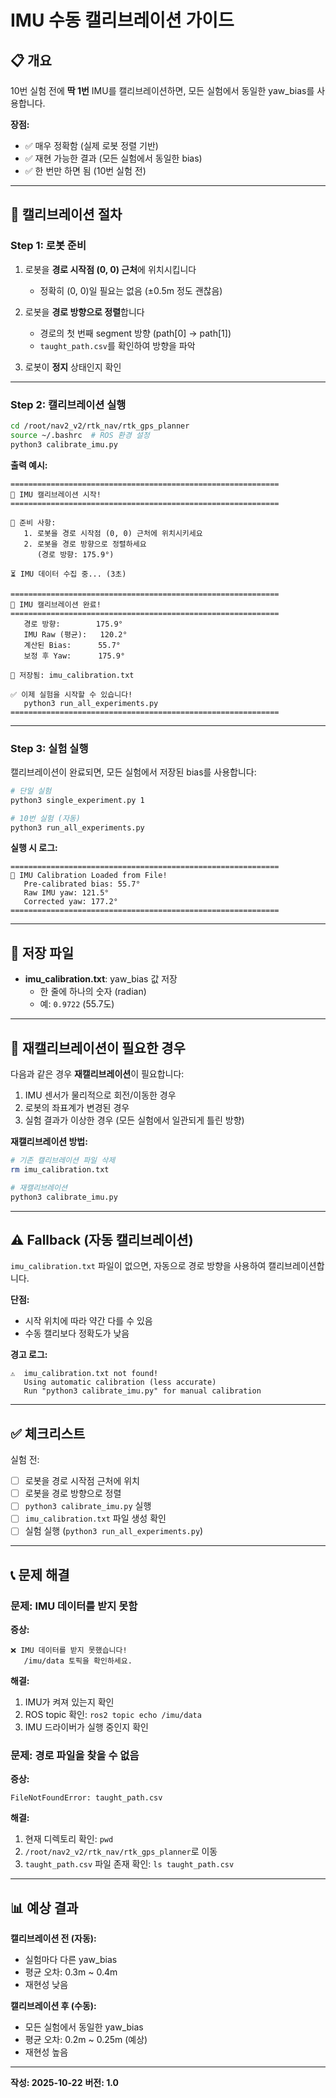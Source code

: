 # IMU 수동 캘리브레이션 가이드

## 📋 개요

10번 실험 전에 **딱 1번** IMU를 캘리브레이션하면, 모든 실험에서 동일한 yaw_bias를 사용합니다.

**장점:**
- ✅ 매우 정확함 (실제 로봇 정렬 기반)
- ✅ 재현 가능한 결과 (모든 실험에서 동일한 bias)
- ✅ 한 번만 하면 됨 (10번 실험 전)

---

## 🔧 캘리브레이션 절차

### **Step 1: 로봇 준비**

1. 로봇을 **경로 시작점 (0, 0) 근처**에 위치시킵니다
   - 정확히 (0, 0)일 필요는 없음 (±0.5m 정도 괜찮음)

2. 로봇을 **경로 방향으로 정렬**합니다
   - 경로의 첫 번째 segment 방향 (path[0] → path[1])
   - `taught_path.csv`를 확인하여 방향을 파악

3. 로봇이 **정지** 상태인지 확인

---

### **Step 2: 캘리브레이션 실행**

```bash
cd /root/nav2_v2/rtk_nav/rtk_gps_planner
source ~/.bashrc  # ROS 환경 설정
python3 calibrate_imu.py
```

**출력 예시:**
```
============================================================
🎯 IMU 캘리브레이션 시작!
============================================================

📍 준비 사항:
   1. 로봇을 경로 시작점 (0, 0) 근처에 위치시키세요
   2. 로봇을 경로 방향으로 정렬하세요
      (경로 방향: 175.9°)

⏳ IMU 데이터 수집 중... (3초)

============================================================
🎯 IMU 캘리브레이션 완료!
============================================================
   경로 방향:        175.9°
   IMU Raw (평균):   120.2°
   계산된 Bias:      55.7°
   보정 후 Yaw:      175.9°

💾 저장됨: imu_calibration.txt

✅ 이제 실험을 시작할 수 있습니다!
   python3 run_all_experiments.py
============================================================
```

---

### **Step 3: 실험 실행**

캘리브레이션이 완료되면, 모든 실험에서 저장된 bias를 사용합니다:

```bash
# 단일 실험
python3 single_experiment.py 1

# 10번 실험 (자동)
python3 run_all_experiments.py
```

**실행 시 로그:**
```
============================================================
🎯 IMU Calibration Loaded from File!
   Pre-calibrated bias: 55.7°
   Raw IMU yaw: 121.5°
   Corrected yaw: 177.2°
============================================================
```

---

## 📝 저장 파일

- **imu_calibration.txt**: yaw_bias 값 저장
  - 한 줄에 하나의 숫자 (radian)
  - 예: `0.9722` (55.7도)

---

## 🔄 재캘리브레이션이 필요한 경우

다음과 같은 경우 **재캘리브레이션**이 필요합니다:

1. IMU 센서가 물리적으로 회전/이동한 경우
2. 로봇의 좌표계가 변경된 경우
3. 실험 결과가 이상한 경우 (모든 실험에서 일관되게 틀린 방향)

**재캘리브레이션 방법:**
```bash
# 기존 캘리브레이션 파일 삭제
rm imu_calibration.txt

# 재캘리브레이션
python3 calibrate_imu.py
```

---

## ⚠️ Fallback (자동 캘리브레이션)

`imu_calibration.txt` 파일이 없으면, 자동으로 경로 방향을 사용하여 캘리브레이션합니다.

**단점:**
- 시작 위치에 따라 약간 다를 수 있음
- 수동 캘리보다 정확도가 낮음

**경고 로그:**
```
⚠️  imu_calibration.txt not found!
   Using automatic calibration (less accurate)
   Run "python3 calibrate_imu.py" for manual calibration
```

---

## ✅ 체크리스트

실험 전:
- [ ] 로봇을 경로 시작점 근처에 위치
- [ ] 로봇을 경로 방향으로 정렬
- [ ] `python3 calibrate_imu.py` 실행
- [ ] `imu_calibration.txt` 파일 생성 확인
- [ ] 실험 실행 (`python3 run_all_experiments.py`)

---

## 📞 문제 해결

### 문제: IMU 데이터를 받지 못함

**증상:**
```
❌ IMU 데이터를 받지 못했습니다!
   /imu/data 토픽을 확인하세요.
```

**해결:**
1. IMU가 켜져 있는지 확인
2. ROS topic 확인: `ros2 topic echo /imu/data`
3. IMU 드라이버가 실행 중인지 확인

### 문제: 경로 파일을 찾을 수 없음

**증상:**
```
FileNotFoundError: taught_path.csv
```

**해결:**
1. 현재 디렉토리 확인: `pwd`
2. `/root/nav2_v2/rtk_nav/rtk_gps_planner`로 이동
3. `taught_path.csv` 파일 존재 확인: `ls taught_path.csv`

---

## 📊 예상 결과

**캘리브레이션 전 (자동):**
- 실험마다 다른 yaw_bias
- 평균 오차: 0.3m ~ 0.4m
- 재현성 낮음

**캘리브레이션 후 (수동):**
- 모든 실험에서 동일한 yaw_bias
- 평균 오차: 0.2m ~ 0.25m (예상)
- 재현성 높음

---

**작성: 2025-10-22**
**버전: 1.0**

